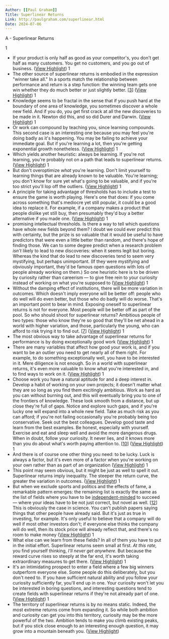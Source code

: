 ```yaml
---
Author: [[Paul Graham]]
Title: Superlinear Returns
Link: http://paulgraham.com/superlinear.html
Date: 2024-07-06
---
```

A - Superlinear Returns

1
- If your product is only half as good as your competitor's, you don't get half as many customers. You get no customers, and you go out of business. ([View Highlight](https://read.readwise.io/read/01hdvfsjvd9b05e34ymhzsmjs7))
1
- The other source of superlinear returns is embodied in the expression "winner take all." In a sports match the relationship between performance and return is a step function: the winning team gets one win whether they do much better or just slightly better. [[3](http://paulgraham.com/superlinear.html#f3n)] ([View Highlight](https://read.readwise.io/read/01hdvfz9sq1dac1w84f3k02c2n))
1
- Knowledge seems to be fractal in the sense that if you push hard at the boundary of one area of knowledge, you sometimes discover a whole new field. And if you do, you get first crack at all the new discoveries to be made in it. Newton did this, and so did Durer and Darwin. ([View Highlight](https://read.readwise.io/read/01hdvg13s2j53abx9g3082tq4s))
1
- Or work can compound by teaching you, since learning compounds. This second case is an interesting one because you may feel you're doing badly as it's happening. You may be failing to achieve your immediate goal. But if you're learning a lot, then you're getting exponential growth nonetheless. ([View Highlight](https://read.readwise.io/read/01hdvg1x9ggvpts1kdthrtz6ts))
1
- Which yields another heuristic: always be learning. If you're not learning, you're probably not on a path that leads to superlinear returns. ([View Highlight](https://read.readwise.io/read/01hdvg2nmd6zfw92nqmtgery98))
1
- But don't overoptimize *what* you're learning. Don't limit yourself to learning things that are already known to be valuable. You're learning; you don't know for sure yet what's going to be valuable, and if you're too strict you'll lop off the outliers. ([View Highlight](https://read.readwise.io/read/01hdvg2y93mzqr8dpw227nabvs))
1
- A principle for taking advantage of thresholds has to include a test to ensure the game is worth playing. Here's one that does: if you come across something that's mediocre yet still popular, it could be a good idea to replace it. For example, if a company makes a product that people dislike yet still buy, then presumably they'd buy a better alternative if you made one. ([View Highlight](https://read.readwise.io/read/01hdvg4hd1w4ds0mgrnyfeh4dt))
1
- promising intellectual thresholds. Is there a way to tell which questions have whole new fields beyond them? I doubt we could ever predict this with certainty, but the prize is so valuable that it would be useful to have predictors that were even a little better than random, and there's hope of finding those. We can to some degree predict when a research problem *isn't* likely to lead to new discoveries: when it seems legit but boring. Whereas the kind that do lead to new discoveries tend to seem very mystifying, but perhaps unimportant. (If they were mystifying and obviously important, they'd be famous open questions with lots of people already working on them.) So one heuristic here is to be driven by curiosity rather than careerism — to give free rein to your curiosity instead of working on what you're supposed to ([View Highlight](https://read.readwise.io/read/01hdvg5f7x00040qz5005tk9nb))
1
- Without the damping effect of institutions, there will be more variation in outcomes. Which doesn't imply everyone will be better off: people who do well will do even better, but those who do badly will do worse. That's an important point to bear in mind. Exposing oneself to superlinear returns is not for everyone. Most people will be better off as part of the pool. So who should shoot for superlinear returns? Ambitious people of two types: those who know they're so good that they'll be net ahead in a world with higher variation, and those, particularly the young, who can afford to risk trying it to find out. [[7](http://paulgraham.com/superlinear.html#f7n)] ([View Highlight](https://read.readwise.io/read/01hdvg7wgvtrdjf1ptm2a3bt7y))
1
- The most obvious way to take advantage of superlinear returns for performance is by doing exceptionally good work ([View Highlight](https://read.readwise.io/read/01hdvg8vmt91z50ytqtj9mjh3f))
1
- There are many variables that affect how good your work is, and if you want to be an outlier you need to get nearly all of them right. For example, to do something exceptionally well, you have to be interested in it. Mere diligence is not enough. So in a world with superlinear returns, it's even more valuable to know what you're interested in, and to find ways to work on it. ([View Highlight](https://read.readwise.io/read/01hdvg9p4cf3264ekpbymbaejk))
1
- Choose work you have a natural aptitude for and a deep interest in. Develop a habit of working on your own projects; it doesn't matter what they are so long as you find them excitingly ambitious. Work as hard as you can without burning out, and this will eventually bring you to one of the frontiers of knowledge. These look smooth from a distance, but up close they're full of gaps. Notice and explore such gaps, and if you're lucky one will expand into a whole new field. Take as much risk as you can afford; if you're not failing occasionally you're probably being too conservative. Seek out the best colleagues. Develop good taste and learn from the best examples. Be honest, especially with yourself. Exercise and eat and sleep well and avoid the more dangerous drugs. When in doubt, follow your curiosity. It never lies, and it knows more than you do about what's worth paying attention to. [[10](http://paulgraham.com/superlinear.html#f10n)] ([View Highlight](https://read.readwise.io/read/01hdvgb6sbgp1rrxtnxdrfpmm3))
1
- And there is of course one other thing you need: to be lucky. Luck is always a factor, but it's even more of a factor when you're working on your own rather than as part of an organization ([View Highlight](https://read.readwise.io/read/01hdvgbgs7pcz4s6026s5z8hzj))
1
- This point may seem obvious, but it might be just as well to spell it out. Superlinear returns imply inequality. The steeper the return curve, the greater the variation in outcomes. ([View Highlight](https://read.readwise.io/read/01hdvgcdtxrzdggn4gkq3j9n3z))
1
- But when we exclude sports and politics and the effects of fame, a remarkable pattern emerges: the remaining list is exactly the same as the list of fields where you have to be [independent-minded](http://paulgraham.com/think.html) to succeed — where your ideas have to be not just correct, but novel as well. [[12](http://paulgraham.com/superlinear.html#f12n)]
  This is obviously the case in science. You can't publish papers saying things that other people have already said. But it's just as true in investing, for example. It's only useful to believe that a company will do well if most other investors don't; if everyone else thinks the company will do well, then its stock price will already reflect that, and there's no room to make money ([View Highlight](https://read.readwise.io/read/01hdvge5sfebh3d1cyzce45q3p))
1
- What else can we learn from these fields? In all of them you have to put in the initial effort. Superlinear returns seem small at first. *At this rate,* you find yourself thinking, *I'll never get anywhere.* But because the reward curve rises so steeply at the far end, it's worth taking extraordinary measures to get there. ([View Highlight](https://read.readwise.io/read/01hdvgem6766bmn7ph1hswwvqm))
1
- It's an intimidating prospect to enter a field where a few big winners outperform everyone else. Some people do this deliberately, but you don't need to. If you have sufficient natural ability and you follow your curiosity sufficiently far, you'll end up in one. Your curiosity won't let you be interested in boring questions, and interesting questions tend to create fields with superlinear returns if they're not already part of one. ([View Highlight](https://read.readwise.io/read/01hdvgg25vj7rcb6aqxckh8bzr))
1
- The territory of superlinear returns is by no means static. Indeed, the most extreme returns come from expanding it. So while both ambition and curiosity can get you into this territory, curiosity may be the more powerful of the two. Ambition tends to make you climb existing peaks, but if you stick close enough to an interesting enough question, it may grow into a mountain beneath you. ([View Highlight](https://read.readwise.io/read/01hdvggg90bgnq0zy8pe33nvaf))

